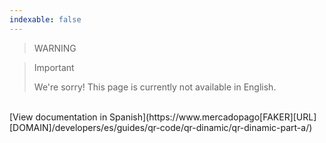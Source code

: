 ```yaml
---
indexable: false  
---
```


<!-- -->
> WARNING
>


> Important
>
> We're sorry! This page is currently not available in English.
<br>
[View documentation in Spanish](https://www.mercadopago[FAKER][URL][DOMAIN]/developers/es/guides/qr-code/qr-dinamic/qr-dinamic-part-a/)

